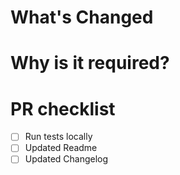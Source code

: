 # What's Changed

# Why is it required?

# PR checklist

- [ ] Run tests locally
- [ ] Updated Readme
- [ ] Updated Changelog

